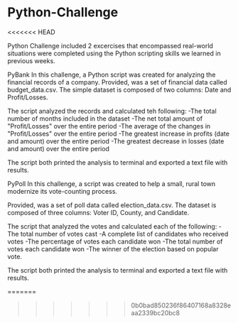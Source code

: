 # Python-Challenge
<<<<<<< HEAD

Python Challenge included 2 excercises that encompassed real-world situations were completed using the Python scripting skills we learned in previous weeks.

PyBank
In this challenge, a Python script was created for analyzing the financial records of a company. Provided, was a set of financial data called budget_data.csv. The simple dataset is composed of two columns: Date and Profit/Losses.

The script analyzed the records and calculated teh following: 
-The total number of months included in the dataset 
-The net total amount of "Profit/Losses" over the entire period 
-The average of the changes in "Profit/Losses" over the entire period 
-The greatest increase in profits (date and amount) over the entire period 
-The greatest decrease in losses (date and amount) over the entire period

The script both printed the analysis to terminal and exported a text file with results.

PyPoll
In this challenge, a script was created to help a small, rural town modernize its vote-counting process. 

Provided, was a set of poll data called election_data.csv. The dataset is composed of three columns: Voter ID, County, and Candidate.

The script that analyzed the votes and calculated each of the following:
-The total number of votes cast
-A complete list of candidates who received votes
-The percentage of votes each candidate won
-The total number of votes each candidate won
-The winner of the election based on popular vote.

The script both printed the analysis to terminal and exported a text file with results.

=======
>>>>>>> 0b0bad850236f86407168a8328eaa2339bc20bc8
